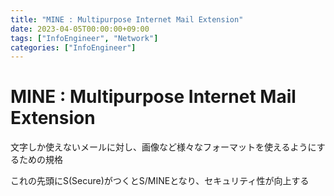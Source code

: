 ```yaml
---
title: "MINE : Multipurpose Internet Mail Extension"
date: 2023-04-05T00:00:00+09:00
tags: ["InfoEngineer", "Network"]
categories: ["InfoEngineer"]
---
```

# MINE : Multipurpose Internet Mail Extension

文字しか使えないメールに対し、画像など様々なフォーマットを使えるようにするための規格

これの先頭にS(Secure)がつくとS/MINEとなり、セキュリティ性が向上する
